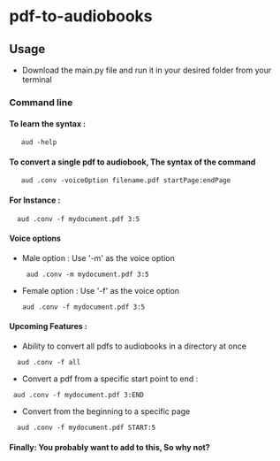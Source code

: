 # pdf-to-audiobooks

## Usage 
  - Download the main.py file and run it in your desired folder from your terminal
  
 ### Command line
 #### To learn the syntax : 
 
   ```cli
      aud -help
   ```
 #### To convert a single pdf to audiobook, The syntax of the command
  ```cli
     aud .conv -voiceOption filename.pdf startPage:endPage
   ```
 #### For Instance :
   ```cli
     aud .conv -f mydocument.pdf 3:5
   ```
 #### Voice options 
 - Male option : Use '-m' as the voice option
   ```cli
    aud .conv -m mydocument.pdf 3:5
   ```
 - Female option : Use '-f' as the voice option
     ```cli
    aud .conv -f mydocument.pdf 3:5
   ```
 #### Upcoming Features :
  - Ability to convert all pdfs to audiobooks in a directory at once
   
   ```cli
     aud .conv -f all
   ``` 
  - Convert a pdf from a specific start point to end :
  
   ```cli
    aud .conv -f mydocument.pdf 3:END
   ```
  - Convert from the beginning to a specific page
  
   ```cli
     aud .conv -f mydocument.pdf START:5
   ```
#### Finally: You probably want to add to this, So why not?
